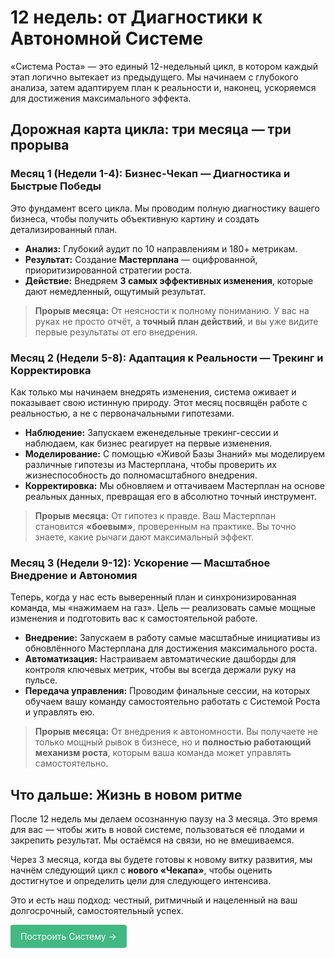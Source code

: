 # 12 недель: от Диагностики к Автономной Системе

«Система Роста» — это единый 12-недельный цикл, в котором каждый этап логично вытекает из предыдущего. Мы начинаем с глубокого анализа, затем адаптируем план к реальности и, наконец, ускоряемся для достижения максимального эффекта.

## Дорожная карта цикла: три месяца — три прорыва

### Месяц 1 (Недели 1-4): **Бизнес-Чекап — Диагностика и Быстрые Победы**

Это фундамент всего цикла. Мы проводим полную диагностику вашего бизнеса, чтобы получить объективную картину и создать детализированный план.

*   **Анализ:** Глубокий аудит по 10 направлениям и 180+ метрикам.
*   **Результат:** Создание **Мастерплана** — оцифрованной, приоритизированной стратегии роста.
*   **Действие:** Внедряем **3 самых эффективных изменения**, которые дают немедленный, ощутимый результат.

> **Прорыв месяца:** От неясности к полному пониманию. У вас на руках не просто отчёт, а **точный план действий**, и вы уже видите первые результаты от его внедрения.

### Месяц 2 (Недели 5-8): **Адаптация к Реальности — Трекинг и Корректировка**

Как только мы начинаем внедрять изменения, система оживает и показывает свою истинную природу. Этот месяц посвящён работе с реальностью, а не с первоначальными гипотезами.

*   **Наблюдение:** Запускаем еженедельные трекинг-сессии и наблюдаем, как бизнес реагирует на первые изменения.
*   **Моделирование:** С помощью «Живой Базы Знаний» мы моделируем различные гипотезы из Мастерплана, чтобы проверить их жизнеспособность до полномасштабного внедрения.
*   **Корректировка:** Мы обновляем и оттачиваем Мастерплан на основе реальных данных, превращая его в абсолютно точный инструмент.

> **Прорыв месяца:** От гипотез к правде. Ваш Мастерплан становится **«боевым»**, проверенным на практике. Вы точно знаете, какие рычаги дают максимальный эффект.

### Месяц 3 (Недели 9-12): **Ускорение — Масштабное Внедрение и Автономия**

Теперь, когда у нас есть выверенный план и синхронизированная команда, мы «нажимаем на газ». Цель — реализовать самые мощные изменения и подготовить вас к самостоятельной работе.

*   **Внедрение:** Запускаем в работу самые масштабные инициативы из обновлённого Мастерплана для достижения максимального роста.
*   **Автоматизация:** Настраиваем автоматические дашборды для контроля ключевых метрик, чтобы вы всегда держали руку на пульсе.
*   **Передача управления:** Проводим финальные сессии, на которых обучаем вашу команду самостоятельно работать с Системой Роста и управлять ею.

> **Прорыв месяца:** От внедрения к автономности. Вы получаете не только мощный рывок в бизнесе, но и **полностью работающий механизм роста**, которым ваша команда может управлять самостоятельно.

## Что дальше: Жизнь в новом ритме

После 12 недель мы делаем осознанную паузу на 3 месяца. Это время для вас — чтобы жить в новой системе, пользоваться её плодами и закрепить результат. Мы остаёмся на связи, но не вмешиваемся.

Через 3 месяца, когда вы будете готовы к новому витку развития, мы начнём следующий цикл с **нового «Чекапа»**, чтобы оценить достигнутое и определить цели для следующего интенсива.

Это и есть наш подход: честный, ритмичный и нацеленный на ваш долгосрочный, самостоятельный успех. <br>

<div class="specs-button">
  <a href="/apply">Построить Систему →</a>
</div>

<style>
.specs-button a {
  display: inline-block;
  padding: 8px 16px;
  background-color: #42b983;
  color: white !important;
  text-decoration: none !important;
  border-radius: 4px;
  font-family: inherit;
  border: none;
  cursor: pointer;
  transition: background 0.2s;
  /* Новые важные свойства */
  -webkit-user-select: none;
  user-select: none;
  line-height: 1.5;
}

.specs-button a:hover {
  background-color: #33a06f;
  transform: translateY(-1px); /* Эффект нажатия */
}
</style>
